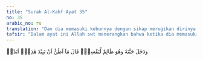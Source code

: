 ```yaml
---
title: "Surah Al-Kahf Ayat 35"
no: 35
arabic_no: ٣٥
translation: "Dan dia memasuki kebunnya dengan sikap merugikan dirinya sendiri (karena angkuh dan kafir); dia berkata, “Aku kira kebun ini tidak akan binasa selama-lamanya,"
tafsir: "Dalam ayat ini Allah swt menerangkan bahwa ketika dia memasuki kebunnya bersama saudaranya, dia mengatakan kepada saudaranya yang mukmin, sambil menunjuk kebunnya, bahwa kebun-kebun itu tidak akan binasa selama-lamanya.\n\nAda dua sebab yang mendorongnya berkata demikian:\n\nPertama: Kepercayaan penuh terhadap kemampuan tenaga manusia untuk memelihara kebun-kebun itu, sehingga selamat dari kebinasaan. Dengan kekayaan berupa mas dan perak sebagai modal, dan sumber daya manusia yang berpengalaman dan berpengetahuan tentang perawatan dan pemeliharaan tanaman dan kebun, dia percaya sanggup menjaga kelestarian, keindahan, dan kesuburan kebun dan tanamannya. Ia sama sekali tidak menyadari keterbatasan daya dan akal sehat manusia dan tidak percaya bahwa ada kekuatan gaib yang kuasa berbuat sesuatu terhadap segala kekayaan itu.\n\nKedua: Kepercayaan akan keabadian alam dan zaman serta ketidak-percayaan terhadap hari kiamat. Dia berkeyakinan bahwa segala yang ada ini kekal abadi. Tidak ada yang akan musnah dari alam ini, yang terjadi hanyalah perubahan dan pergantian menurut hukum yang berlaku. Air, tumbuh-tumbuhan, tanah dan lain-lainnya akan terus tersedia dan tidak akan ada putusnya. \n\nDemikianlah pandangan pemilik kebun itu. Sesungguhnya dia telah berbuat zalim dan tidak jujur terhadap dirinya sendiri. Seharusnya dia bersyukur kepada Allah yang telah memberikan segala kenikmatan kepadanya. Tidak ada seorangpun yang hidup bahagia dalam dunia ini dengan hanya berdiri di atas kaki sendiri, tanpa bantuan atau kerjasama dengan orang lain. Mengapa dia menyombongkan diri, padahal dia sebenarnya menyadarinya. Mengapa dia ingkar kepada Tuhan, padahal dia menyadari ikut terlibat dalam perubahan alam itu sendiri, mengapa dia tidak mau mengakui siapakah sebenarnya yang menciptakan semua perubahan dalam alam ini dan yang menciptakan hukum-hukumnya. Mengapa dia tidak jujur terhadap pengakuan hati nuraninya sendiri akan adanya Tuhan Yang Maha Pencipta? Sesungguhnya sikap demikian merupakan kezaliman yang besar."
---
```

وَدَخَلَ جَنَّتَهٗ وَهُوَ ظَالِمٌ لِّنَفْسِهٖۚ قَالَ مَآ اَظُنُّ اَنْ تَبِيْدَ هٰذِهٖٓ اَبَدًاۙ  